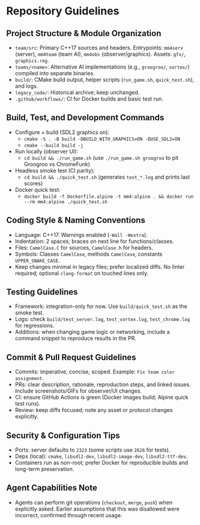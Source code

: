 # Repository Guidelines

## Project Structure & Module Organization
- `team/src`: Primary C++17 sources and headers. Entrypoints: `mm4serv` (server), `mm4team` (team AI), `mm4obs` (observer/graphics). Assets: `gfx/`, `graphics.reg`.
- `teams/<name>`: Alternative AI implementations (e.g., `groogroo/`, `vortex/`) compiled into separate binaries.
- `build/`: CMake build output, helper scripts (`run_game.sh`, `quick_test.sh`), and logs.
- `legacy_code/`: Historical archive; keep unchanged.
- `.github/workflows/`: CI for Docker builds and basic test run.

## Build, Test, and Development Commands
- Configure + build (SDL2 graphics on):
  - `cmake -S . -B build -DBUILD_WITH_GRAPHICS=ON -DUSE_SDL2=ON`
  - `cmake --build build -j`
- Run locally (observer UI):
  - `cd build && ./run_game.sh` (use `./run_game.sh groogroo` to pit Groogroo vs ChromeFunk)
- Headless smoke test (CI parity):
  - `cd build && ./quick_test.sh` (generates `test_*.log` and prints last scores)
- Docker quick test:
  - `docker build -f Dockerfile.alpine -t mm4:alpine . && docker run --rm mm4:alpine ./quick_test.sh`

## Coding Style & Naming Conventions
- Language: C++17. Warnings enabled (`-Wall -Wextra`).
- Indentation: 2 spaces; braces on next line for functions/classes.
- Files: `CamelCase.C` for sources, `CamelCase.h` for headers.
- Symbols: Classes `CamelCase`, methods `CamelCase`, constants `UPPER_SNAKE_CASE`.
- Keep changes minimal in legacy files; prefer localized diffs. No linter required; optional `clang-format` on touched lines only.

## Testing Guidelines
- Framework: integration-only for now. Use `build/quick_test.sh` as the smoke test.
- Logs: check `build/test_server.log`, `test_vortex.log`, `test_chrome.log` for regressions.
- Additions: when changing game logic or networking, include a command snippet to reproduce results in the PR.

## Commit & Pull Request Guidelines
- Commits: imperative, concise, scoped. Example: `Fix team color assignment`.
- PRs: clear description, rationale, reproduction steps, and linked issues. Include screenshots/GIFs for observer/UI changes.
- CI: ensure GitHub Actions is green (Docker images build; Alpine quick test runs).
- Review: keep diffs focused; note any asset or protocol changes explicitly.

## Security & Configuration Tips
- Ports: server defaults to `2323` (some scripts use `2626` for tests).
- Deps (local): `cmake`, `libsdl2-dev`, `libsdl2-image-dev`, `libsdl2-ttf-dev`.
- Containers run as non-root; prefer Docker for reproducible builds and long-term preservation.

## Agent Capabilities Note
- Agents can perform git operations (`checkout`, `merge`, `push`) when explicitly asked. Earlier assumptions that this was disallowed were incorrect, confirmed through recent usage.
